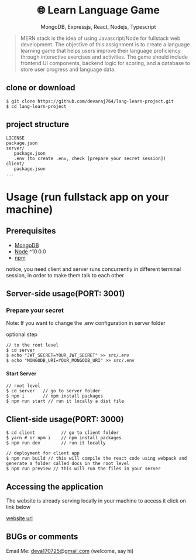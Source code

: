 <h1 align="center">
🌐 Learn Language Game
</h1>
<p align="center">
MongoDB, Expressjs, React, Nodejs, Typescript
</p>



> MERN stack is the idea of using Javascript/Node for fullstack web development.
> The objective of this assignment is to create a language learning game that
helps users improve their language proficiency through interactive exercises
and activities. The game should include frontend UI components, backend
logic for scoring, and a database to store user progress and language data.

## clone or download

```terminal
$ git clone https://github.com/devaraj764/lang-learn-project.git
$ cd lang-learn-project
```

## project structure

```terminal
LICENSE
package.json
server/
   package.json
   .env (to create .env, check [prepare your secret session])
client/
   package.json
...
```

# Usage (run fullstack app on your machine)

## Prerequisites

- [MongoDB](https://gist.github.com/nrollr/9f523ae17ecdbb50311980503409aeb3)
- [Node](https://nodejs.org/en/download/) ^10.0.0
- [npm](https://nodejs.org/en/download/package-manager/)

notice, you need client and server runs concurrently in different terminal session, in order to make them talk to each other

## Server-side usage(PORT: 3001)

### Prepare your secret

Note: If you want to change the .env configuration in server folder

optional step
```terminal
// to the root level
$ cd server
$ echo "JWT_SECRET=YOUR_JWT_SECRET" >> src/.env
$ echo "MONGODB_URI=YOUR_MONGODB_URI" >> src/.env
```

#### Start Server

```terminal
// root level
$ cd server   // go to server folder
$ npm i       // npm install packages
$ npm run start // run it locally a dist file
```

## Client-side usage(PORT: 3000)

```terminal
$ cd client          // go to client folder
$ yarn # or npm i    // npm install packages
$ npm run dev        // run it locally

// deployment for client app
$ npm run build // this will compile the react code using webpack and generate a folder called docs in the root level
$ npm run preview // this will run the files in your server
```

## Accessing the application
The website is already serving locally in your machine to access it click on link below

[website url](http://127.0.0.1:4173/)


## BUGs or comments
Email Me: deva170725@gmail.com (welcome, say hi)
